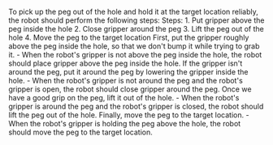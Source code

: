 To pick up the peg out of the hole and hold it at the target location reliably, the robot should perform the following steps:
    Steps:  1. Put gripper above the peg inside the hole  2. Close gripper around the peg  3. Lift the peg out of the hole  4. Move the peg to the target location
    First, put the gripper roughly above the peg inside the hole, so that we don't bump it while trying to grab it.
    - When the robot's gripper is not above the peg inside the hole, the robot should place gripper above the peg inside the hole.
    If the gripper isn't around the peg, put it around the peg by lowering the gripper inside the hole.
    - When the robot's gripper is not around the peg and the robot's gripper is open, the robot should close gripper around the peg.
    Once we have a good grip on the peg, lift it out of the hole.
    - When the robot's gripper is around the peg and the robot's gripper is closed, the robot should lift the peg out of the hole.
    Finally, move the peg to the target location.
    - When the robot's gripper is holding the peg above the hole, the robot should move the peg to the target location.